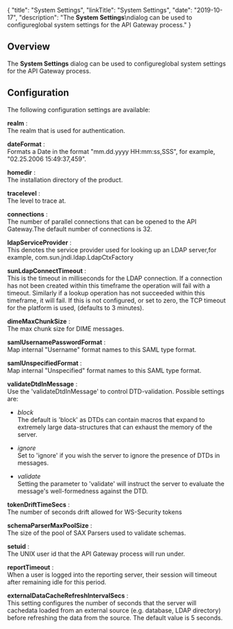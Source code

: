 {
"title": "System Settings",
"linkTitle": "System Settings",
"date": "2019-10-17",
"description": "The **System Settings**\\ndialog can be used to configureglobal system settings for the API Gateway process."
}
<div id="p_system_settings_overview">

Overview
--------

The **System Settings**
dialog can be used to configureglobal system settings for the API Gateway process.

</div>

<div id="p_system_settings_conf">

Configuration
-------------

The following configuration settings are available:

**realm**
:\
The realm that is used for authentication.

**dateFormat**
:\
Formats a Date in the format "mm.dd.yyyy HH:mm:ss,SSS", for example, "02.25.2006 15:49:37,459".

**homedir**
:\
The installation directory of the product.

**tracelevel**
:\
The level to trace at.

**connections**
:\
The number of parallel connections that can be opened to the API Gateway.The default number of connections is 32.

**ldapServiceProvider**
:\
This denotes the service provider used for looking up an LDAP server,for example, com.sun.jndi.ldap.LdapCtxFactory

**sunLdapConnectTimeout**
:\
This is the timeout in milliseconds for the LDAP connection. If a connection has not been created within this timeframe the operation will fail with a timeout. Similarly if a lookup operation has not succeeded within this timeframe, it will fail. If this is not configured, or set to zero, the TCP timeout for the platform is used, (defaults to 3 minutes).

**dimeMaxChunkSize**
:\
The max chunk size for DIME messages.

**samlUsernamePasswordFormat**
:\
Map internal "Username" format names to this SAML type format.

**samlUnspecifiedFormat**
:\
Map internal "Unspecified" format names to this SAML type format.

**validateDtdInMessage**
:\
Use the 'validateDtdInMessage' to control DTD-validation. Possible settings are:

-   *block*\
    The default is 'block' as DTDs can contain macros that expand to extremely large data-structures that can exhaust the memory of the server.

-   *ignore*\
    Set to 'ignore' if you wish the server to ignore the presence of DTDs in messages.

-   *validate*\
    Setting the parameter to 'validate' will instruct the server to evaluate the message's well-formedness against the DTD.

**tokenDriftTimeSecs**
:\
The number of seconds drift allowed for WS-Security tokens

**schemaParserMaxPoolSize**
:\
The size of the pool of SAX Parsers used to validate schemas.

**setuid**
:\
The UNIX user id that the API Gateway process will run under.

**reportTimeout**
:\
When a user is logged into the reporting server, their session will timeout after remaining idle for this period.

**externalDataCacheRefreshIntervalSecs**
:\
This setting configures the number of seconds that the server will cachedata loaded from an external source (e.g. database, LDAP directory) before refreshing the data from the source. The default value is 5 seconds.

</div>

